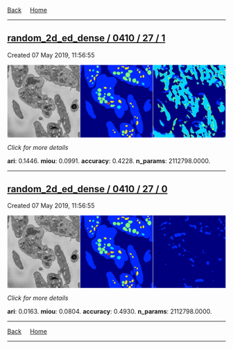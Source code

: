 
[Back](..)&nbsp;&nbsp;&nbsp;&nbsp;&nbsp;[Home](https://leapmanlab.github.io/snapshots)

---

<div class="summary"><a href="1"><h2>random_2d_ed_dense / 0410 / 27 / 1</h2></a><p>Created 07 May 2019, 11:56:55
</p><a href="1"><img src="1/media/summary.png" align="center"></a><p>
<i>Click for more details</i>
</p></div>

**ari**: 0.1446. **miou**: 0.0991. **accuracy**: 0.4228. **n_params**: 2112798.0000. 

---

<div class="summary"><a href="0"><h2>random_2d_ed_dense / 0410 / 27 / 0</h2></a><p>Created 07 May 2019, 11:56:55
</p><a href="0"><img src="0/media/summary.png" align="center"></a><p>
<i>Click for more details</i>
</p></div>

**ari**: 0.0163. **miou**: 0.0804. **accuracy**: 0.4930. **n_params**: 2112798.0000. 

---

[Back](..)&nbsp;&nbsp;&nbsp;&nbsp;&nbsp;[Home](https://leapmanlab.github.io/snapshots)

---